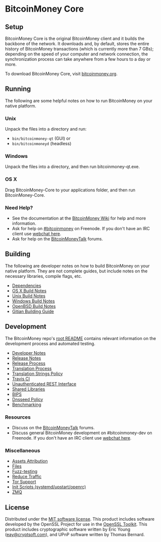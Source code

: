 BitcoinMoney Core
=============

Setup
---------------------
BitcoinMoney Core is the original BitcoinMoney client and it builds the backbone of the network. It downloads and, by default, stores the entire history of BitcoinMoney transactions (which is currently more than 7 GBs); depending on the speed of your computer and network connection, the synchronization process can take anywhere from a few hours to a day or more.

To download BitcoinMoney Core, visit [bitcoinmoney.org](https://bitcoinmoney.org).

Running
---------------------
The following are some helpful notes on how to run BitcoinMoney on your native platform.

### Unix

Unpack the files into a directory and run:

- `bin/bitcoinmoney-qt` (GUI) or
- `bin/bitcoinmoneyd` (headless)

### Windows

Unpack the files into a directory, and then run bitcoinmoney-qt.exe.

### OS X

Drag BitcoinMoney-Core to your applications folder, and then run BitcoinMoney-Core.

### Need Help?

* See the documentation at the [BitcoinMoney Wiki](https://bitcoinmoney.info/)
for help and more information.
* Ask for help on [#bitcoinmoney](http://webchat.freenode.net?channels=bitcoinmoney) on Freenode. If you don't have an IRC client use [webchat here](http://webchat.freenode.net?channels=bitcoinmoney).
* Ask for help on the [BitcoinMoneyTalk](https://bitcoinmoneytalk.io/) forums.

Building
---------------------
The following are developer notes on how to build BitcoinMoney on your native platform. They are not complete guides, but include notes on the necessary libraries, compile flags, etc.

- [Dependencies](dependencies.md)
- [OS X Build Notes](build-osx.md)
- [Unix Build Notes](build-unix.md)
- [Windows Build Notes](build-windows.md)
- [OpenBSD Build Notes](build-openbsd.md)
- [Gitian Building Guide](gitian-building.md)

Development
---------------------
The BitcoinMoney repo's [root README](/README.md) contains relevant information on the development process and automated testing.

- [Developer Notes](developer-notes.md)
- [Release Notes](release-notes.md)
- [Release Process](release-process.md)
- [Translation Process](translation_process.md)
- [Translation Strings Policy](translation_strings_policy.md)
- [Travis CI](travis-ci.md)
- [Unauthenticated REST Interface](REST-interface.md)
- [Shared Libraries](shared-libraries.md)
- [BIPS](bips.md)
- [Dnsseed Policy](dnsseed-policy.md)
- [Benchmarking](benchmarking.md)

### Resources
* Discuss on the [BitcoinMoneyTalk](https://bitcoinmoneytalk.io/) forums.
* Discuss general BitcoinMoney development on #bitcoinmoney-dev on Freenode. If you don't have an IRC client use [webchat here](http://webchat.freenode.net/?channels=bitcoinmoney-dev).

### Miscellaneous
- [Assets Attribution](assets-attribution.md)
- [Files](files.md)
- [Fuzz-testing](fuzzing.md)
- [Reduce Traffic](reduce-traffic.md)
- [Tor Support](tor.md)
- [Init Scripts (systemd/upstart/openrc)](init.md)
- [ZMQ](zmq.md)

License
---------------------
Distributed under the [MIT software license](/COPYING).
This product includes software developed by the OpenSSL Project for use in the [OpenSSL Toolkit](https://www.openssl.org/). This product includes
cryptographic software written by Eric Young ([eay@cryptsoft.com](mailto:eay@cryptsoft.com)), and UPnP software written by Thomas Bernard.
